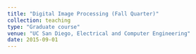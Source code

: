 ```yaml
---
title: "Digital Image Processing (Fall Quarter)"
collection: teaching
type: "Graduate course"
venue: "UC San Diego, Electrical and Computer Engineering"
date: 2015-09-01
---
```

